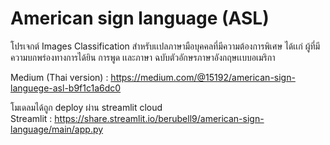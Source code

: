 # American sign language (ASL)
โปรเจกต์ Images Classification สำหรับเเปลภาษามือบุคคลที่มีความต้องการพิเศษ ได้เเก่ ผู้ที่มีความบกพร่องทางการได้ยิน การพูด เเละภาษา ฉบับตัวอักษรภาษาอังกฤษเเบบอเมริกา

Medium (Thai version) : https://medium.com/@15192/american-sign-languege-asl-b9f1c1a6dc0

โมเดลมได้ถูก deploy ผ่าน streamlit cloud 
<br>Streamlit : https://share.streamlit.io/berubell9/american-sign-language/main/app.py

